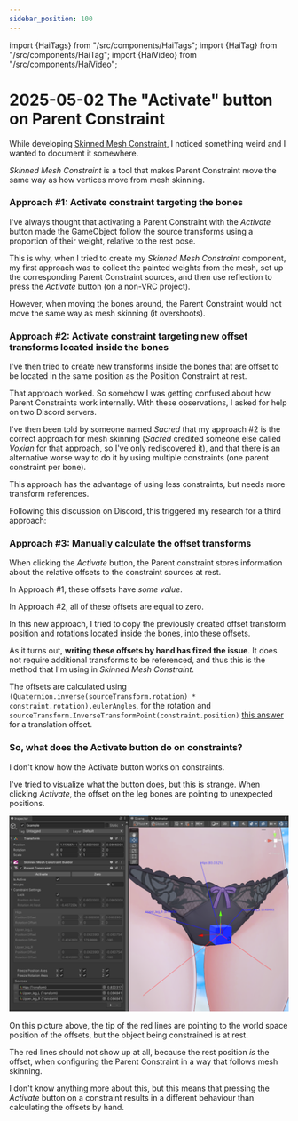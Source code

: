 ```yaml
---
sidebar_position: 100
---
```

import {HaiTags} from "/src/components/HaiTags";
import {HaiTag} from "/src/components/HaiTag";
import {HaiVideo} from "/src/components/HaiVideo";

# 2025-05-02 The "Activate" button on Parent Constraint

While developing [Skinned Mesh Constraint](/docs/products/constraint-tools/skinned-mesh-constraint), I noticed something weird
and I wanted to document it somewhere.

*Skinned Mesh Constraint* is a tool that makes Parent Constraint move the same way as how vertices move from mesh skinning.

### Approach #1: Activate constraint targeting the bones

I've always thought that activating a Parent Constraint with the *Activate* button made the GameObject follow the source transforms
using a proportion of their weight, relative to the rest pose.

This is why, when I tried to create my *Skinned Mesh Constraint* component, my first approach was to collect the painted weights
from the mesh, set up the corresponding Parent Constraint sources, and then use reflection to press the *Activate* button (on a non-VRC project).

However, when moving the bones around, the Parent Constraint would not move the same way as mesh skinning (it overshoots).

### Approach #2: Activate constraint targeting new offset transforms located inside the bones

I've then tried to create new transforms inside the bones that are offset to be located in the same position as the Position Constraint at rest.

That approach worked. So somehow I was getting confused about how Parent Constraints work internally. With these observations, I asked for
help on two Discord servers.

I've then been told by someone named *Sacred* that my approach #2 is the correct approach for mesh skinning (*Sacred* credited someone else
called *Voxian* for that approach, so I've only rediscovered it), and that there is an alternative worse way to do it by using multiple constraints (one
parent constraint per bone).

This approach has the advantage of using less constraints, but needs more transform references.

Following this discussion on Discord, this triggered my research for a third approach:

### Approach #3: Manually calculate the offset transforms

When clicking the *Activate* button, the Parent constraint stores information about the relative offsets to the constraint sources at rest.

In Approach #1, these offsets have *some value*.

In Approach #2, all of these offsets are equal to zero.

In this new approach, I tried to copy the previously created offset transform position and rotations located inside the bones, into these offsets.

As it turns out, **writing these offsets by hand has fixed the issue**. It does not require additional transforms to be referenced,
and thus this is the method that I'm using in *Skinned Mesh Constraint*.

The offsets are calculated using `(Quaternion.inverse(sourceTransform.rotation) * constraint.rotation).eulerAngles`,
for the rotation and ~~`sourceTransform.InverseTransformPoint(constraint.position)`~~ [this answer](https://discussions.unity.com/t/how-to-activate-parent-constraint-via-api-the-same-way-as-activate-button-does/218717/4)
for a translation offset.

### So, what does the Activate button do on constraints?

I don't know how the Activate button works on constraints.

I've tried to visualize what the button does, but this is strange. When clicking *Activate*, the offset on the leg bones are pointing to unexpected positions.

![Unity_lThgeTtkJV.png](img%2FUnity_lThgeTtkJV.png)

On this picture above, the tip of the red lines are pointing to the world space position of the offsets, but the object being constrained is at rest.

The red lines should not show up at all, because the rest position *is* the offset, when configuring the Parent Constraint in a way that follows mesh skinning.

I don't know anything more about this, but this means that pressing the *Activate* button on a constraint results in a different behaviour than
calculating the offsets by hand.